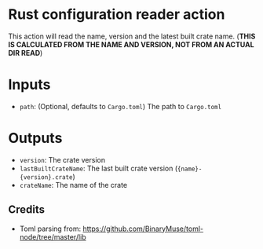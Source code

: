# Rust configuration reader action
This action will read the name, version and the latest built crate name. (**THIS IS CALCULATED FROM THE NAME AND VERSION, NOT FROM AN ACTUAL DIR READ**)
# Inputs
- `path`: (Optional, defaults to `Cargo.toml`) The path to `Cargo.toml`

# Outputs
- `version`: The crate version
- `lastBuiltCrateName`: The last built crate version (`{name}-{version}.crate`)
- `crateName`: The name of the crate


## Credits
- Toml parsing from: https://github.com/BinaryMuse/toml-node/tree/master/lib